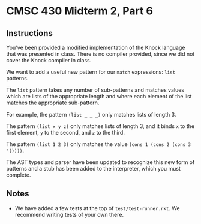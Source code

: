 # CMSC 430 Midterm 2, Part 6


## Instructions

You've been provided a modified implementation of the Knock language that was
presented in class.  There is no compiler provided, since we did not cover
the Knock compiler in class.

We want to add a useful new pattern for our `match` expressions:
`list` patterns.

The `list` pattern takes any number of sub-patterns and matches values
which are lists of the appropriate length and where each element of the
list matches the appropriate sub-pattern.

For example, the pattern `(list _ _ _)` only matches lists of length 3.

The pattern `(list x y z)` only matches lists of length 3, and it binds
`x` to the first element, `y` to the second, and `z` to the third.

The pattern `(list 1 2 3)` only matches the value `(cons 1 (cons 2
(cons 3 '())))`.

The AST types and parser have been updated to recognize this new form
of patterns and a stub has been added to the interpreter, which you
must complete.


## Notes

  * We have added a few tests at the top of `test/test-runner.rkt`. We
    recommend writing tests of your own there.


